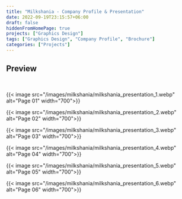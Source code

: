 ```yaml
---
title: "Milkshania - Company Profile & Presentation"
date: 2022-09-19T23:15:57+06:00
draft: false
hiddenFromHomePage: true
projects: ["Graphics Design"]
tags: ["Graphics Design", "Company Profile", "Brochure"]
categories: ["Projects"]
---
```


## Preview

<br>

{{< image src="/images/milkshania/milkshania_presentation_1.webp" alt="Page 01" width="700">}}

{{< image src="/images/milkshania/milkshania_presentation_2.webp" alt="Page 02" width="700">}}

{{< image src="/images/milkshania/milkshania_presentation_3.webp" alt="Page 03" width="700">}}

{{< image src="/images/milkshania/milkshania_presentation_4.webp" alt="Page 04" width="700">}}

{{< image src="/images/milkshania/milkshania_presentation_5.webp" alt="Page 05" width="700">}}

{{< image src="/images/milkshania/milkshania_presentation_6.webp" alt="Page 06" width="700">}}